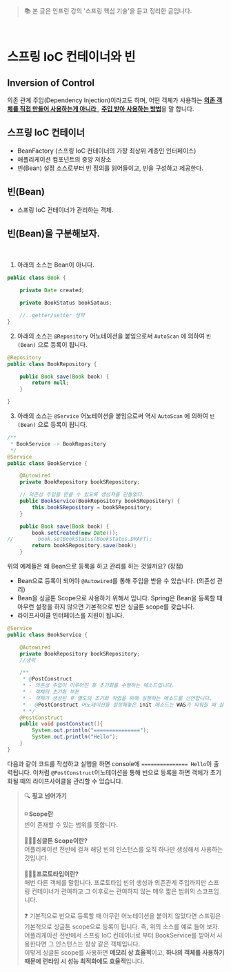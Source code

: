 > 📚 본 글은 인프런 강의 '스프링 핵심 기술'을 듣고 정리한 글입니다. 

<br>

# 스프링 IoC 컨테이너와 빈 

## Inversion of Control 
 의존 관계 주입(Dependency Injection)이라고도 하며, 어떤 객체가 사용하는 <u>**의존 객체를 직접 만들어 사용하는게 아니라** </u>, <u>**주입 받아 사용하는 방법**</u>을 말 합니다. 

 ## 스프링 IoC 컨테이너
 * BeanFactory (스프링 IoC 컨테이너의 가장 최상위 계층인 인터페이스)
 * 애플리케이션 컴포넌트의 중앙 저장소
 * 빈(Bean) 설정 소스로부터 빈 정의를 읽어들이고, 빈을 구성하고 제공한다. 

 ## 빈(Bean) 
  * 스프링 IoC 컨테이너가 관리하는 객체.

## 빈(Bean)을 구분해보자. 

<br>

1. 아래의 소스는 Bean이 아니다. 

```java
public class Book {

    private Date created;

    private BookStatus bookSataus;

    //..getter/setter 생략
}
```
2. 아래의 소스는 `@Repository` 어노테이션을 붙임으로써 `AutoScan` 에 의하여 `빈(Bean)` 으로 등록이 됩니다. 
```java
@Repository
public class BookRepository {

    public Book save(Book book) {
        return null;
    }

}
```
3. 아래의 소스는 `@Service` 어노테이션을 붙임으로써 역시 `AutoScan` 에 의하여 `빈(Bean)` 으로 등록이 됩니다. 
```java
/**
 * BookService -> BookRepository
 */
@Service
public class BookService {

    @Autowired
    private BookRepository bookSRepository;

    // 의존성 주입을 받을 수 있도록 생성자를 만들었다. 
    public BookService(BookRepository bookSRepository) {
        this.bookSRepository = bookSRepository;
    }

    public Book save(Book book) {
        book.setCreated(new Date());
//        book.setBookStatus(BookStatus.DRAFT);
        return bookSRepository.save(book);
    }
```

위의 예제들은 왜 Bean으로 등록을 하고 관리를 하는 것일까요? (장점)
* Bean으로 등록이 되어야 `@Autowired`를 통해 주입을 받을 수 있습니다. (의존성 관리)
* Bean을 싱글톤 Scope으로 사용하기 위해서 입니다. Spring은 Bean을 등록할 때 아무런 설정을 하지 않으면 기본적으로 빈은 싱글톤 scope를 갖습니다. 
* 라이프사이클 인터페이스를 지원이 됩니다. 

```java
@Service
public class BookService {

    @Autowired
    private BookRepository bookSRepository;
    //생략

    /**
     * @PostConstruct
     * - 의존성 주입이 이루어진 후 초기화를 수행하는 메소드입니다.
     * - 객체의 초기화 부분
     * - 객체가 생성된 후 별도의 초기화 작업을 위해 실행하는 메소드를 선언합니다.
     * - @PostConstruct 어노테이션을 설정해놓은 init 메소드는 WAS가 띄워질 때 실행됩니다.
     * */
    @PostConstruct
    public void postConstuct(){
        System.out.println("===============");
        System.out.println("Hello");
    }
}

```

다음과 같이 코드를 작성하고 실행을 하면 console에 `=============== Hello`이 출력됩니다. 이처럼 `@PostConstruct`어노테이션을 통해 빈으로 등록을 하면 객체가 초기화될 때의 라이프사이클을 관리할 수 있습니다. 



> 🔍 **짚고 넘어가기**<br><br>
> **◽ Scope란** <br>
> 빈이 존재할 수 있는 범위를 뜻합니다. <br><br>
>  🕵🏻‍♂️**싱글톤 Scope이란?**<br>
> 어플리케이션 전반에 걸쳐 해당 빈의 인스턴스를 오직 하나만 생성해서 사용하는 것입니다.<br><br>
> 🕵🏻‍♂️**프로토타입이란?**<br>
> 매번 다른 객체를 말합니다. 프로토타입 빈의 생성과 의존관계 주입까지만 스프링 컨테이너가 관여하고 그 이후로는 관여하지 않는 매우 짧은 범위의 스코프입니다. <br><br>
> ❓ 기본적으로 빈으로 등록할 때 아무런 어노테이션을 붙이지 않았다면 스프링은 기본적으로 싱글톤 scope으로 등록이 됩니다. 즉, 위의 소스를 예로 들어 보자. 어플리케이션 전반에서 스프링 IoC 컨테이너로 부터 BookService를 받아서 사용한다면 그 인스턴스는 항상 같은 객체입니다. <br>이렇게 싱글톤 scope를 사용하면 **메모리 상 효율적**이고, **하나의 객체를 사용하기 때문에 런타임 시 성능 최적화에도 효율적**입니다. 




